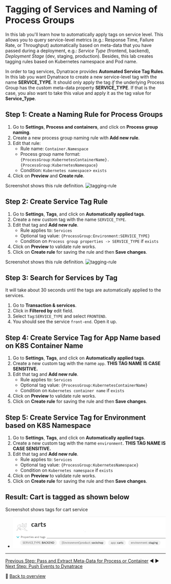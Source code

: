 # Tagging of Services and Naming of Process Groups

In this lab you'll learn how to automatically apply tags on service level. This allows you to query service-level metrics (e.g.: Response Time, Failure Rate, or Throughput) automatically based on meta-data that you have passed during a deployment, e.g.: *Service Type* (frontend, backend), *Deployment Stage* (dev, staging, production). Besides, this lab creates tagging rules based on Kubernetes namespace and Pod name.

In order to tag services, Dynatrace provides **Automated Service Tag Rules**. In this lab you want Dynatrace to create a new service-level tag with the name **SERVICE_TYPE**. It should only apply the tag *if* the underlying Process Group has the custom meta-data property **SERVICE_TYPE**. If that is the case, you also want to take this value and apply it as the tag value for **Service_Type**.

## Step 1: Create a Naming Rule for Process Groups
1. Go to **Settings**, **Process and containers**, and click on **Process group naming**.
1. Create a new process group naming rule with **Add new rule**. 
1. Edit that rule:
    * Rule name: `Container.Namespace`
    * Process group name format: `{ProcessGroup:KubernetesContainerName}.{ProcessGroup:KubernetesNamespace}`
    * Condition: `Kubernetes namespace`> `exists`
1. Click on **Preview** and **Create rule**.

Screenshot shows this rule definition.
![tagging-rule](../assets/pg_naming.png)

## Step 2: Create Service Tag Rule
1. Go to **Settings**, **Tags**, and click on **Automatically applied tags**.
1. Create a new custom tag with the name `SERVICE_TYPE`.
1. Edit that tag and **Add new rule**.
    * Rule applies to: `Services` 
    * Optional tag value: `{ProcessGroup:Environment:SERVICE_TYPE}`
    * Condition on `Process group properties -> SERVICE_TYPE` if `exists`
1. Click on **Preview** to validate rule works.
1. Click on **Create rule** for saving the rule and then **Save changes**.

Screenshot shows this rule definition.
![tagging-rule](../assets/tagging_rule.png)

## Step 3: Search for Services by Tag
It will take about 30 seconds until the tags are automatically applied to the services.
1. Go to **Transaction & services**.
1. Click in **Filtered by** edit field.
1. Select `Tag`:`SERVICE_TYPE` and select `FRONTEND`.
1. You should see the service `front-end`. Open it up.

## Step 4: Create Service Tag for App Name based on K8S Container Name
1. Go to **Settings**, **Tags**, and click on **Automatically applied tags**.
1. Create a new custom tag with the name `app`. **THIS TAG NAME IS CASE SENSITIVE.**
1. Edit that tag and **Add new rule**.
    * Rule applies to: `Services` 
    * Optional tag value: `{ProcessGroup:KubernetesContainerName}`
    * Condition on `Kubernetes container name` if `exists`
1. Click on **Preview** to validate rule works.
1. Click on **Create rule** for saving the rule and then **Save changes**.

## Step 5: Create Service Tag for Environment based on K8S Namespace
1. Go to **Settings**, **Tags**, and click on **Automatically applied tags**.
1. Create a new custom tag with the name `environment`. **THIS TAG NAME IS CASE SENSITIVE.**
1. Edit that tag and **Add new rule**.
    * Rule applies to: `Services` 
    * Optional tag value: `{ProcessGroup:KubernetesNamespace}`
    * Condition on `Kubernetes namespace` if `exists`
1. Click on **Preview** to validate rule works.
1. Click on **Create rule** for saving the rule and then **Save changes**.

## Result: Cart is tagged as shown below
Screenshot shows tags for cart service

* ![carts-tagging-example](../assets/carts-tagging-example.png)

---

[Previous Step: Pass and Extract Meta-Data for Process or Container](../02_Pass_Extract_Meta-Data_for_Process_or_Container) :arrow_backward: :arrow_forward: [Next Step: Push Events to Dynatrace](../04_Push_Events_to_Dynatrace)

:arrow_up_small: [Back to overview](../)
